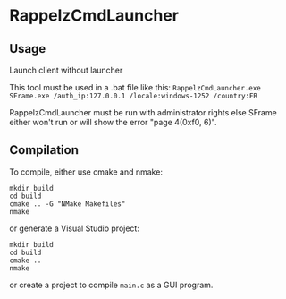 # RappelzCmdLauncher
Usage
---
Launch client without launcher

This tool must be used in a .bat file like this:
`RappelzCmdLauncher.exe SFrame.exe /auth_ip:127.0.0.1 /locale:windows-1252 /country:FR`

RappelzCmdLauncher must be run with administrator rights else SFrame either won't run or will show the error "page 4(0xf0, 6)".

Compilation
---
To compile, either use cmake and nmake:
```
mkdir build
cd build
cmake .. -G "NMake Makefiles"
nmake
```

or generate a Visual Studio project:
```
mkdir build
cd build
cmake ..
nmake
```

or create a project to compile `main.c` as a GUI program.

